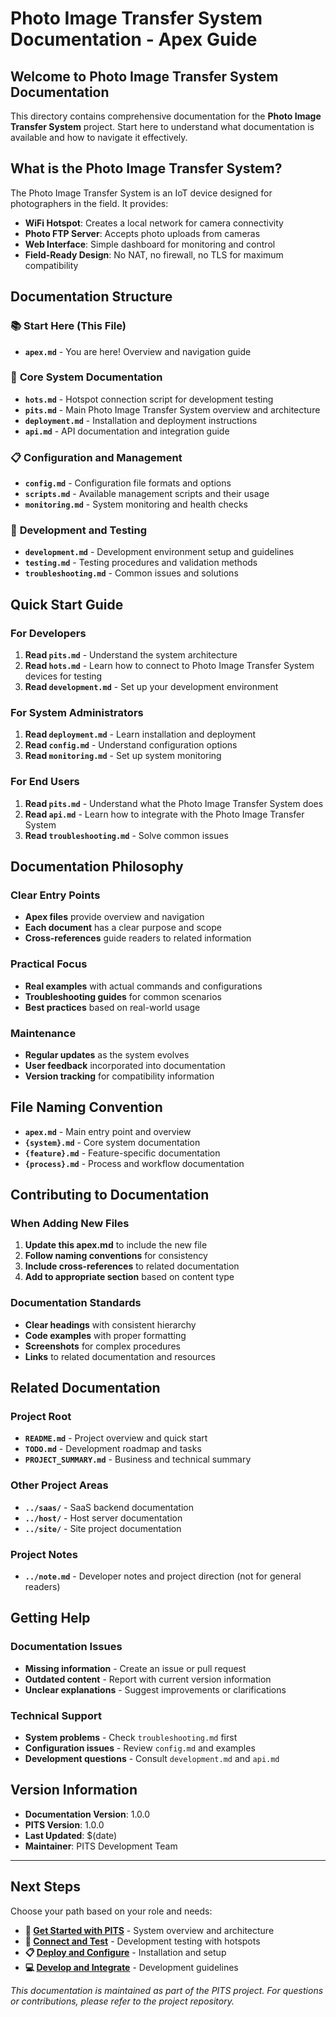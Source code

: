 # Photo Image Transfer System Documentation - Apex Guide

## Welcome to Photo Image Transfer System Documentation

This directory contains comprehensive documentation for the **Photo Image Transfer System** project. Start here to understand what documentation is available and how to navigate it effectively.

## What is the Photo Image Transfer System?

The Photo Image Transfer System is an IoT device designed for photographers in the field. It provides:
- **WiFi Hotspot**: Creates a local network for camera connectivity
- **Photo FTP Server**: Accepts photo uploads from cameras
- **Web Interface**: Simple dashboard for monitoring and control
- **Field-Ready Design**: No NAT, no firewall, no TLS for maximum compatibility

## Documentation Structure

### 📚 **Start Here (This File)**
- **`apex.md`** - You are here! Overview and navigation guide

### 🔧 **Core System Documentation**
- **`hots.md`** - Hotspot connection script for development testing
- **`pits.md`** - Main Photo Image Transfer System overview and architecture
- **`deployment.md`** - Installation and deployment instructions
- **`api.md`** - API documentation and integration guide

### 📋 **Configuration and Management**
- **`config.md`** - Configuration file formats and options
- **`scripts.md`** - Available management scripts and their usage
- **`monitoring.md`** - System monitoring and health checks

### 🚀 **Development and Testing**
- **`development.md`** - Development environment setup and guidelines
- **`testing.md`** - Testing procedures and validation methods
- **`troubleshooting.md`** - Common issues and solutions

## Quick Start Guide

### For Developers
1. **Read `pits.md`** - Understand the system architecture
2. **Read `hots.md`** - Learn how to connect to Photo Image Transfer System devices for testing
3. **Read `development.md`** - Set up your development environment

### For System Administrators
1. **Read `deployment.md`** - Learn installation and deployment
2. **Read `config.md`** - Understand configuration options
3. **Read `monitoring.md`** - Set up system monitoring

### For End Users
1. **Read `pits.md`** - Understand what the Photo Image Transfer System does
2. **Read `api.md`** - Learn how to integrate with the Photo Image Transfer System
3. **Read `troubleshooting.md`** - Solve common issues

## Documentation Philosophy

### Clear Entry Points
- **Apex files** provide overview and navigation
- **Each document** has a clear purpose and scope
- **Cross-references** guide readers to related information

### Practical Focus
- **Real examples** with actual commands and configurations
- **Troubleshooting guides** for common scenarios
- **Best practices** based on real-world usage

### Maintenance
- **Regular updates** as the system evolves
- **User feedback** incorporated into documentation
- **Version tracking** for compatibility information

## File Naming Convention

- **`apex.md`** - Main entry point and overview
- **`{system}.md`** - Core system documentation
- **`{feature}.md`** - Feature-specific documentation
- **`{process}.md`** - Process and workflow documentation

## Contributing to Documentation

### When Adding New Files
1. **Update this apex.md** to include the new file
2. **Follow naming conventions** for consistency
3. **Include cross-references** to related documentation
4. **Add to appropriate section** based on content type

### Documentation Standards
- **Clear headings** with consistent hierarchy
- **Code examples** with proper formatting
- **Screenshots** for complex procedures
- **Links** to related documentation and resources

## Related Documentation

### Project Root
- **`README.md`** - Project overview and quick start
- **`TODO.md`** - Development roadmap and tasks
- **`PROJECT_SUMMARY.md`** - Business and technical summary

### Other Project Areas
- **`../saas/`** - SaaS backend documentation
- **`../host/`** - Host server documentation
- **`../site/`** - Site project documentation

### Project Notes
- **`../note.md`** - Developer notes and project direction (not for general readers)

## Getting Help

### Documentation Issues
- **Missing information** - Create an issue or pull request
- **Outdated content** - Report with current version information
- **Unclear explanations** - Suggest improvements or clarifications

### Technical Support
- **System problems** - Check `troubleshooting.md` first
- **Configuration issues** - Review `config.md` and examples
- **Development questions** - Consult `development.md` and `api.md`

## Version Information

- **Documentation Version**: 1.0.0
- **PITS Version**: 1.0.0
- **Last Updated**: $(date)
- **Maintainer**: PITS Development Team

---

## Next Steps

Choose your path based on your role and needs:

- **🚀 [Get Started with PITS](pits.md)** - System overview and architecture
- **🔧 [Connect and Test](hots.md)** - Development testing with hotspots
- **📋 [Deploy and Configure](deployment.md)** - Installation and setup
- **💻 [Develop and Integrate](development.md)** - Development guidelines

*This documentation is maintained as part of the PITS project. For questions or contributions, please refer to the project repository.*

